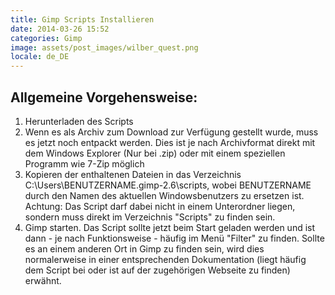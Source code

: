 ```yaml
---
title: Gimp Scripts Installieren
date: 2014-03-26 15:52
categories: Gimp
image: assets/post_images/wilber_quest.png
locale: de_DE
---
```


## Allgemeine Vorgehensweise:

1.  Herunterladen des Scripts
2.  Wenn es als Archiv zum Download zur Verfügung gestellt wurde, muss es jetzt noch entpackt werden. Dies ist je nach Archivformat direkt mit dem Windows Explorer (Nur bei .zip) oder mit einem speziellen Programm wie 7-Zip möglich
3.  Kopieren der enthaltenen Dateien in das Verzeichnis C:\Users\BENUTZERNAME\.gimp-2.6\scripts, wobei BENUTZERNAME durch den Namen des aktuellen Windowsbenutzers zu ersetzen ist. Achtung: Das Script darf dabei nicht in einem Unterordner liegen, sondern muss direkt im Verzeichnis "Scripts" zu finden sein.
4.  Gimp starten. Das Script sollte jetzt beim Start geladen werden und ist dann - je nach Funktionsweise - häufig im Menü "Filter" zu finden. Sollte es an einem anderen Ort in Gimp zu finden sein, wird dies normalerweise in einer entsprechenden Dokumentation (liegt häufig dem Script bei oder ist auf der zugehörigen Webseite zu finden) erwähnt.
